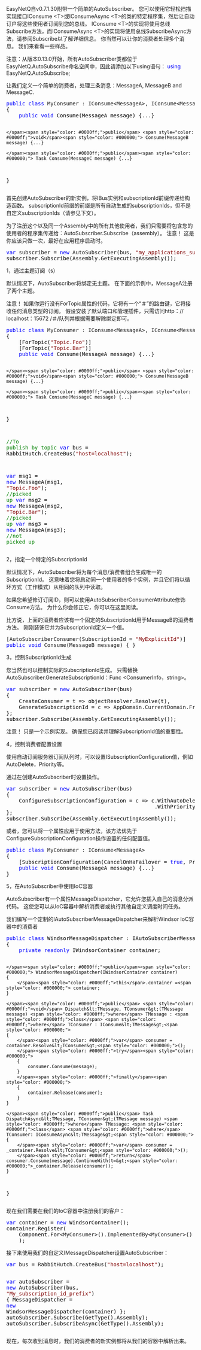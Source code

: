 <p>EasyNetQ自v0.7.1.30附带一个简单的AutoSubscriber。 您可以使用它轻松扫描实现接口IConsume &lt;T&gt;或IConsumeAsync &lt;T&gt;的类的特定程序集，然后让自动订户将这些使用者订阅到您的总线。 IConsume &lt;T&gt;的实现将使用总线Subscribe方法，而IConsumeAsync &lt;T&gt;的实现将使用总线SubscribeAsync方法，请参阅Subscribe以了解详细信息。 你当然可以让你的消费者处理多个消息。 我们来看看一些样品。</p>
<p>注意：从版本0.13.0开始，所有AutoSubscriber类都位于EasyNetQ.AutoSubscribe命名空间中，因此请添加以下using语句：&nbsp;<span class="cnblogs_code"><span style="color: #0000ff;">using</span> EasyNetQ.AutoSubscribe;</span>&nbsp;</p>
<p>让我们定义一个简单的消费者，处理三条消息：MessageA, MessageB and MessageC.</p>
<div class="cnblogs_code">
<pre><span style="color: #0000ff;">public</span> <span style="color: #0000ff;">class</span> MyConsumer : IConsume&lt;MessageA&gt;, IConsume&lt;MessageB&gt;, IConsumeAsync&lt;MessageC&gt;<span style="color: #000000;">
{
    </span><span style="color: #0000ff;">public</span> <span style="color: #0000ff;">void</span><span style="color: #000000;"> Consume(MessageA message) {...}

    </span><span style="color: #0000ff;">public</span> <span style="color: #0000ff;">void</span><span style="color: #000000;"> Consume(MessageB message) {...}

    </span><span style="color: #0000ff;">public</span><span style="color: #000000;"> Task Consume(MessageC message) {...}
}</span></pre>
</div>
<p>首先创建AutoSubscriber的新实例，将IBus实例和subscriptionId前缀传递给构造函数。 subscriptionId前缀的前缀是所有自动生成的subscriptionIds，但不是自定义subscriptionIds（请参见下文）。</p>
<p>为了注册这个以及同一个Assembly中的所有其他使用者，我们只需要将包含您的使用者的程序集传递给：AutoSubscriber.Subscribe（assembly）。 注意！ 这是你应该只做一次，最好在应用程序启动时。</p>
<div class="cnblogs_code">
<pre><span style="color: #0000ff;">var</span> subscriber = <span style="color: #0000ff;">new</span> AutoSubscriber(bus, <span style="color: #800000;">"</span><span style="color: #800000;">my_applications_subscriptionId_prefix</span><span style="color: #800000;">"</span><span style="color: #000000;">);
subscriber.Subscribe(Assembly.GetExecutingAssembly());</span></pre>
</div>
<p>1，通过主题订阅（s）</p>
<p>默认情况下，AutoSubscriber将绑定无主题。 在下面的示例中，MessageA注册了两个主题。</p>
<p>注意！ 如果你运行没有ForTopic属性的代码，它将有一个&ldquo;＃&rdquo;的路由键，它将接收任何消息类型的订阅。 假设安装了默认端口和管理插件，只需访问http：// localhost：15672 /＃/队列并根据需要解除绑定即可。</p>
<div class="cnblogs_code">
<pre><span style="color: #0000ff;">public</span> <span style="color: #0000ff;">class</span> MyConsumer : IConsume&lt;MessageA&gt;, IConsume&lt;MessageB&gt;, IConsumeAsync&lt;MessageC&gt;<span style="color: #000000;">
{
    [ForTopic(</span><span style="color: #800000;">"</span><span style="color: #800000;">Topic.Foo</span><span style="color: #800000;">"</span><span style="color: #000000;">)]
    [ForTopic(</span><span style="color: #800000;">"</span><span style="color: #800000;">Topic.Bar</span><span style="color: #800000;">"</span><span style="color: #000000;">)]
    </span><span style="color: #0000ff;">public</span> <span style="color: #0000ff;">void</span><span style="color: #000000;"> Consume(MessageA message) {...}

    </span><span style="color: #0000ff;">public</span> <span style="color: #0000ff;">void</span><span style="color: #000000;"> Consume(MessageB message) {...}

    </span><span style="color: #0000ff;">public</span><span style="color: #000000;"> Task Consume(MessageC message) {...}
}

</span><span style="color: #008000;">//</span><span style="color: #008000;">To publish by topic</span>
<span style="color: #0000ff;">var</span> bus = RabbitHutch.CreateBus(<span style="color: #800000;">"</span><span style="color: #800000;">host=localhost</span><span style="color: #800000;">"</span><span style="color: #000000;">);

</span><span style="color: #0000ff;">var</span> msg1 = <span style="color: #0000ff;">new</span> MessageA(msg1, <span style="color: #800000;">"</span><span style="color: #800000;">Topic.Foo</span><span style="color: #800000;">"</span>);   <span style="color: #008000;">//</span><span style="color: #008000;">picked up</span>
<span style="color: #0000ff;">var</span> msg2 = <span style="color: #0000ff;">new</span> MessageA(msg2, <span style="color: #800000;">"</span><span style="color: #800000;">Topic.Bar</span><span style="color: #800000;">"</span>);   <span style="color: #008000;">//</span><span style="color: #008000;">picked up</span>
<span style="color: #0000ff;">var</span> msg3 = <span style="color: #0000ff;">new</span> MessageA(msg3);                <span style="color: #008000;">//</span><span style="color: #008000;">not picked up</span></pre>
</div>
<p>2，指定一个特定的SubscriptionId</p>
<p>默认情况下，AutoSubscriber将为每个消息/消费者组合生成唯一的SubscriptionId。 这意味着您将启动同一个使用者的多个实例，并且它们将以循环方式（工作模式）从相同的队列中读取。</p>
<p>如果您希望修订订阅ID，则可以使用AutoSubscriberConsumerAttribute修饰Consume方法。 为什么你会修正它，你可以在这里阅读。</p>
<p>比方说，上面的消费者应该有一个固定的SubscriptionId用于MessageB的消费者方法。 刚刚装饰它并为SubscriptionId定义一个值。</p>
<div class="cnblogs_code">
<pre>[AutoSubscriberConsumer(SubscriptionId = <span style="color: #800000;">"</span><span style="color: #800000;">MyExplicitId</span><span style="color: #800000;">"</span><span style="color: #000000;">)]
</span><span style="color: #0000ff;">public</span> <span style="color: #0000ff;">void</span> Consume(MessageB message) { }</pre>
</div>
<p>3，控制SubscriptionId生成</p>
<p>您当然也可以控制实际的SubscriptionId生成。 只需替换AutoSubscriber.GenerateSubscriptionId：Func &lt;ConsumerInfo，string&gt;。</p>
<div class="cnblogs_code">
<pre><span style="color: #0000ff;">var</span> subscriber = <span style="color: #0000ff;">new</span><span style="color: #000000;"> AutoSubscriber(bus)
{
    CreateConsumer </span>= t =&gt;<span style="color: #000000;"> objectResolver.Resolve(t),
    GenerateSubscriptionId </span>= c =&gt; AppDomain.CurrentDomain.FriendlyName +<span style="color: #000000;"> c.ConcreteType.Name
};
subscriber.Subscribe(Assembly.GetExecutingAssembly());</span></pre>
</div>
<p>注意！ 只是一个示例实现。 确保您已阅读并理解SubscriptionId值的重要性。</p>
<p>4，控制消费者配置设置</p>
<p>使用自动订阅服务器订阅队列时，可以设置ISubscriptionConfiguration值，例如AutoDelete，Priority等。</p>
<p>通过在创建AutoSubscriber时设置操作。</p>
<div class="cnblogs_code">
<pre><span style="color: #0000ff;">var</span> subscriber = <span style="color: #0000ff;">new</span><span style="color: #000000;"> AutoSubscriber(bus)
{    
    ConfigureSubscriptionConfiguration </span>= c =&gt;<span style="color: #000000;"> c.WithAutoDelete()
                                               .WithPriority(</span><span style="color: #800080;">10</span><span style="color: #000000;">)
};
subscriber.Subscribe(Assembly.GetExecutingAssembly());</span></pre>
</div>
<p>或者，您可以将一个属性应用于使用方法，该方法优先于ConfigureSubscriptionConfiguration操作设置的任何配置值。</p>
<div class="cnblogs_code">
<pre><span style="color: #0000ff;">public</span> <span style="color: #0000ff;">class</span> MyConsumer : IConsume&lt;MessageA&gt;<span style="color: #000000;">
{
    [SubscriptionConfiguration(CancelOnHaFailover </span>= <span style="color: #0000ff;">true</span>, PrefetchCount = <span style="color: #800080;">10</span><span style="color: #000000;">)]
    </span><span style="color: #0000ff;">public</span> <span style="color: #0000ff;">void</span><span style="color: #000000;"> Consume(MessageA message) {...}
}</span></pre>
</div>
<p>5，在AutoSubscriber中使用IoC容器</p>
<p>AutoSubscriber有一个属性MessageDispatcher，它允许您插入自己的消息分派代码。 这使您可以从IoC容器中解析消费者或执行其他自定义调度时间任务。</p>
<p>我们编写一个定制的IAutoSubscriberMessageDispatcher来解析Windsor IoC容器中的消费者</p>
<div class="cnblogs_code">
<pre><span style="color: #0000ff;">public</span> <span style="color: #0000ff;">class</span><span style="color: #000000;"> WindsorMessageDispatcher : IAutoSubscriberMessageDispatcher
{
    </span><span style="color: #0000ff;">private</span> <span style="color: #0000ff;">readonly</span><span style="color: #000000;"> IWindsorContainer container;

    </span><span style="color: #0000ff;">public</span><span style="color: #000000;"> WindsorMessageDispatcher(IWindsorContainer container)
    {
        </span><span style="color: #0000ff;">this</span>.container =<span style="color: #000000;"> container;
    }

    </span><span style="color: #0000ff;">public</span> <span style="color: #0000ff;">void</span> Dispatch&lt;TMessage, TConsumer&gt;(TMessage message) <span style="color: #0000ff;">where</span> TMessage : <span style="color: #0000ff;">class</span> <span style="color: #0000ff;">where</span> TConsumer : IConsume&lt;TMessage&gt;<span style="color: #000000;">
    {
        </span><span style="color: #0000ff;">var</span> consumer = container.Resolve&lt;TConsumer&gt;<span style="color: #000000;">();
        </span><span style="color: #0000ff;">try</span><span style="color: #000000;">
        {
            consumer.Consume(message);
        }
        </span><span style="color: #0000ff;">finally</span><span style="color: #000000;">
        {
            container.Release(consumer);
        }
    }

    </span><span style="color: #0000ff;">public</span> Task DispatchAsync&lt;TMessage, TConsumer&gt;(TMessage message) <span style="color: #0000ff;">where</span> TMessage: <span style="color: #0000ff;">class</span> <span style="color: #0000ff;">where</span> TConsumer: IConsumeAsync&lt;TMessage&gt;<span style="color: #000000;">
    {
        </span><span style="color: #0000ff;">var</span> consumer = _container.Resolve&lt;TConsumer&gt;<span style="color: #000000;">();           
        </span><span style="color: #0000ff;">return</span> consumer.Consume(message).ContinueWith(t=&gt;<span style="color: #000000;">_container.Release(consumer));            
    }
}</span></pre>
</div>
<p>现在我们需要在我们的IoC容器中注册我们的客户：</p>
<div class="cnblogs_code">
<pre><span style="color: #0000ff;">var</span> container = <span style="color: #0000ff;">new</span><span style="color: #000000;"> WindsorContainer();
container.Register(
    Component.For</span>&lt;MyConsumer&gt;().ImplementedBy&lt;MyConsumer&gt;<span style="color: #000000;">()
    );</span></pre>
</div>
<p>接下来使用我们的自定义IMessageDispatcher设置AutoSubscriber：</p>
<div class="cnblogs_code">
<pre><span style="color: #0000ff;">var</span> bus = RabbitHutch.CreateBus(<span style="color: #800000;">"</span><span style="color: #800000;">host=localhost</span><span style="color: #800000;">"</span><span style="color: #000000;">);

</span><span style="color: #0000ff;">var</span> autoSubscriber = <span style="color: #0000ff;">new</span> AutoSubscriber(bus, <span style="color: #800000;">"</span><span style="color: #800000;">My_subscription_id_prefix</span><span style="color: #800000;">"</span><span style="color: #000000;">)
{
    MessageDispatcher </span>= <span style="color: #0000ff;">new</span><span style="color: #000000;"> WindsorMessageDispatcher(container)
};
autoSubscriber.Subscribe(GetType().Assembly);
autoSubscriber.SubscribeAsync(GetType().Assembly);</span></pre>
</div>
<p>现在，每次收到消息时，我们的消费者的新实例都将从我们的容器中解析出来。</p>
<p>&nbsp;</p>